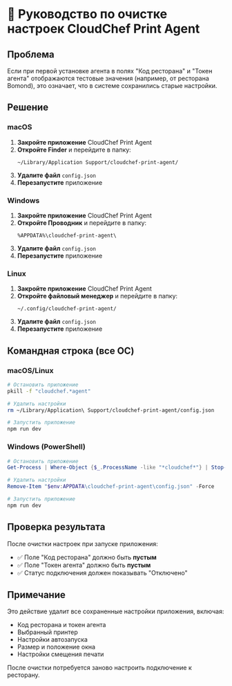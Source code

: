 # 🧹 Руководство по очистке настроек CloudChef Print Agent

## Проблема
Если при первой установке агента в полях "Код ресторана" и "Токен агента" отображаются тестовые значения (например, от ресторана Bomond), это означает, что в системе сохранились старые настройки.

## Решение

### macOS
1. **Закройте приложение** CloudChef Print Agent
2. **Откройте Finder** и перейдите в папку:
   ```
   ~/Library/Application Support/cloudchef-print-agent/
   ```
3. **Удалите файл** `config.json`
4. **Перезапустите** приложение

### Windows
1. **Закройте приложение** CloudChef Print Agent
2. **Откройте Проводник** и перейдите в папку:
   ```
   %APPDATA%\cloudchef-print-agent\
   ```
3. **Удалите файл** `config.json`
4. **Перезапустите** приложение

### Linux
1. **Закройте приложение** CloudChef Print Agent
2. **Откройте файловый менеджер** и перейдите в папку:
   ```
   ~/.config/cloudchef-print-agent/
   ```
3. **Удалите файл** `config.json`
4. **Перезапустите** приложение

## Командная строка (все ОС)

### macOS/Linux
```bash
# Остановить приложение
pkill -f "cloudchef.*agent"

# Удалить настройки
rm ~/Library/Application\ Support/cloudchef-print-agent/config.json

# Запустить приложение
npm run dev
```

### Windows (PowerShell)
```powershell
# Остановить приложение
Get-Process | Where-Object {$_.ProcessName -like "*cloudchef*"} | Stop-Process

# Удалить настройки
Remove-Item "$env:APPDATA\cloudchef-print-agent\config.json" -Force

# Запустить приложение
npm run dev
```

## Проверка результата
После очистки настроек при запуске приложения:
- ✅ Поле "Код ресторана" должно быть **пустым**
- ✅ Поле "Токен агента" должно быть **пустым**
- ✅ Статус подключения должен показывать "Отключено"

## Примечание
Это действие удалит все сохраненные настройки приложения, включая:
- Код ресторана и токен агента
- Выбранный принтер
- Настройки автозапуска
- Размер и положение окна
- Настройки смещения печати

После очистки потребуется заново настроить подключение к ресторану.
